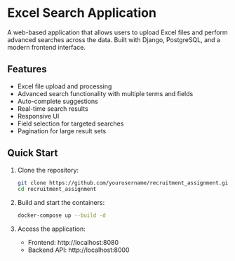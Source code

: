 # Excel Search Application

A web-based application that allows users to upload Excel files and perform advanced searches across the data. Built with Django, PostgreSQL, and a modern frontend interface.

## Features

- Excel file upload and processing
- Advanced search functionality with multiple terms and fields
- Auto-complete suggestions
- Real-time search results
- Responsive UI
- Field selection for targeted searches
- Pagination for large result sets


## Quick Start

1. Clone the repository:
   ```bash
   git clone https://github.com/yourusername/recruitment_assignment.git
   cd recruitment_assignment
   ```

2. Build and start the containers:
   ```bash
   docker-compose up --build -d
   ```

3. Access the application:
   - Frontend: http://localhost:8080
   - Backend API: http://localhost:8000


